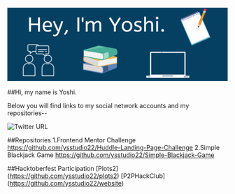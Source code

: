 ![Yoshi's GitHub Banner](./assets/Banner.png)

##Hi, my name is Yoshi.  

Below you will find links to my social network accounts and my repositories--

![Twitter URL](https://img.shields.io/twitter/url?label=Yoshi&style=social&url=https%3A%2F%2Ftwitter.com%2FYoshiCode03)

##Repositories
1.Frontend Mentor Challenge <https://github.com/ysstudio22/Huddle-Landing-Page-Challenge>
2.Simple Blackjack Game <https://github.com/ysstudio22/Simple-Blackjack-Game>

##Hacktoberfest Participation
[Plots2] (https://github.com/ysstudio22/plots2)
[P2PHackClub] (https://github.com/ysstudio22/website)